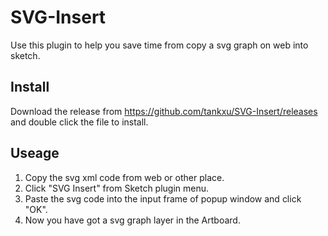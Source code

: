 # SVG-Insert
Use this plugin to help you save time from copy a svg graph on web into sketch.

## Install 
Download the release from https://github.com/tankxu/SVG-Insert/releases and double click the file to install.

## Useage
1. Copy the svg xml code from web or other place.
2. Click "SVG Insert" from Sketch plugin menu.
3. Paste the svg code into the input frame of popup window and click "OK".
4. Now you have got a svg graph layer in the Artboard. 